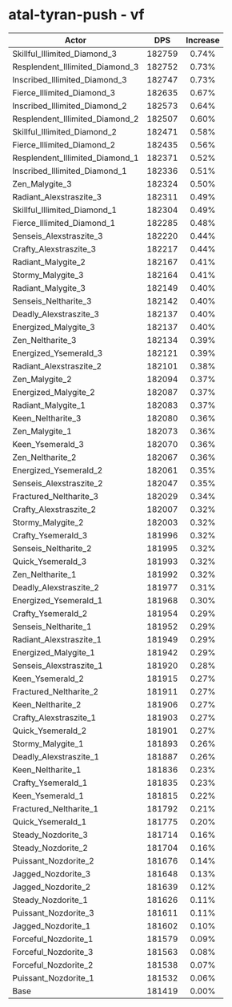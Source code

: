 # atal-tyran-push - vf
| Actor | DPS | Increase |
|---|:---:|:---:|
|Skillful_Illimited_Diamond_3|182759|0.74%|
|Resplendent_Illimited_Diamond_3|182752|0.73%|
|Inscribed_Illimited_Diamond_3|182747|0.73%|
|Fierce_Illimited_Diamond_3|182635|0.67%|
|Inscribed_Illimited_Diamond_2|182573|0.64%|
|Resplendent_Illimited_Diamond_2|182507|0.60%|
|Skillful_Illimited_Diamond_2|182471|0.58%|
|Fierce_Illimited_Diamond_2|182435|0.56%|
|Resplendent_Illimited_Diamond_1|182371|0.52%|
|Inscribed_Illimited_Diamond_1|182336|0.51%|
|Zen_Malygite_3|182324|0.50%|
|Radiant_Alexstraszite_3|182311|0.49%|
|Skillful_Illimited_Diamond_1|182304|0.49%|
|Fierce_Illimited_Diamond_1|182285|0.48%|
|Senseis_Alexstraszite_3|182220|0.44%|
|Crafty_Alexstraszite_3|182217|0.44%|
|Radiant_Malygite_2|182167|0.41%|
|Stormy_Malygite_3|182164|0.41%|
|Radiant_Malygite_3|182149|0.40%|
|Senseis_Neltharite_3|182142|0.40%|
|Deadly_Alexstraszite_3|182137|0.40%|
|Energized_Malygite_3|182137|0.40%|
|Zen_Neltharite_3|182134|0.39%|
|Energized_Ysemerald_3|182121|0.39%|
|Radiant_Alexstraszite_2|182101|0.38%|
|Zen_Malygite_2|182094|0.37%|
|Energized_Malygite_2|182087|0.37%|
|Radiant_Malygite_1|182083|0.37%|
|Keen_Neltharite_3|182080|0.36%|
|Zen_Malygite_1|182073|0.36%|
|Keen_Ysemerald_3|182070|0.36%|
|Zen_Neltharite_2|182067|0.36%|
|Energized_Ysemerald_2|182061|0.35%|
|Senseis_Alexstraszite_2|182047|0.35%|
|Fractured_Neltharite_3|182029|0.34%|
|Crafty_Alexstraszite_2|182007|0.32%|
|Stormy_Malygite_2|182003|0.32%|
|Crafty_Ysemerald_3|181996|0.32%|
|Senseis_Neltharite_2|181995|0.32%|
|Quick_Ysemerald_3|181993|0.32%|
|Zen_Neltharite_1|181992|0.32%|
|Deadly_Alexstraszite_2|181977|0.31%|
|Energized_Ysemerald_1|181968|0.30%|
|Crafty_Ysemerald_2|181954|0.29%|
|Senseis_Neltharite_1|181952|0.29%|
|Radiant_Alexstraszite_1|181949|0.29%|
|Energized_Malygite_1|181942|0.29%|
|Senseis_Alexstraszite_1|181920|0.28%|
|Keen_Ysemerald_2|181915|0.27%|
|Fractured_Neltharite_2|181911|0.27%|
|Keen_Neltharite_2|181906|0.27%|
|Crafty_Alexstraszite_1|181903|0.27%|
|Quick_Ysemerald_2|181901|0.27%|
|Stormy_Malygite_1|181893|0.26%|
|Deadly_Alexstraszite_1|181887|0.26%|
|Keen_Neltharite_1|181836|0.23%|
|Crafty_Ysemerald_1|181835|0.23%|
|Keen_Ysemerald_1|181815|0.22%|
|Fractured_Neltharite_1|181792|0.21%|
|Quick_Ysemerald_1|181775|0.20%|
|Steady_Nozdorite_3|181714|0.16%|
|Steady_Nozdorite_2|181704|0.16%|
|Puissant_Nozdorite_2|181676|0.14%|
|Jagged_Nozdorite_3|181648|0.13%|
|Jagged_Nozdorite_2|181639|0.12%|
|Steady_Nozdorite_1|181626|0.11%|
|Puissant_Nozdorite_3|181611|0.11%|
|Jagged_Nozdorite_1|181602|0.10%|
|Forceful_Nozdorite_1|181579|0.09%|
|Forceful_Nozdorite_3|181563|0.08%|
|Forceful_Nozdorite_2|181538|0.07%|
|Puissant_Nozdorite_1|181532|0.06%|
|Base|181419|0.00%|
